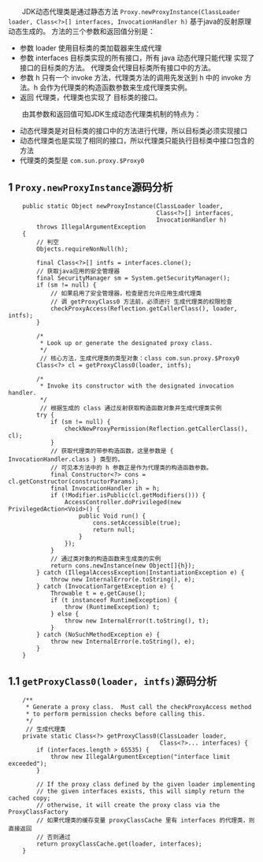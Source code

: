 &emsp;&emsp;JDK动态代理类是通过静态方法 `Proxy.newProxyInstance(ClassLoader loader, Class<?>[] interfaces, InvocationHandler h)` 基于java的反射原理动态生成的。
方法的三个参数和返回值分别是：
- 参数 loader 使用目标类的类加载器来生成代理
- 参数 interfaces 目标类实现的所有接口，所有 java 动态代理只能代理 实现了接口的目标类的方法。 代理类会代理目标类所有接口中的方法。
- 参数 h 只有一个 invoke 方法，代理类方法的调用先发送到 h 中的 invoke 方法。h 会作为代理类的构造函数参数来生成代理类实例。
- 返回 代理类，代理类也实现了 目标类的接口。

&emsp;&emsp;由其参数和返回值可知JDK生成动态代理类机制的特点为：
- 动态代理类是对目标类的接口中的方法进行代理，所以目标类必须实现接口
- 动态代理类也是实现了相同的接口，所以代理类只能执行目标类中接口包含的方法
- 代理类的类型是 `com.sun.proxy.$Proxy0` 

## 1 `Proxy.newProxyInstance`源码分析
```
    public static Object newProxyInstance(ClassLoader loader,
                                          Class<?>[] interfaces,
                                          InvocationHandler h)
        throws IllegalArgumentException
    {
        // 判空
        Objects.requireNonNull(h);

        final Class<?>[] intfs = interfaces.clone();
        // 获取java应用的安全管理器
        final SecurityManager sm = System.getSecurityManager();
        if (sm != null) {
            // 如果启用了安全管理器，检查是否允许应用生成代理类
            // 调 getProxyClass0 方法前，必须进行 生成代理类的权限检查
            checkProxyAccess(Reflection.getCallerClass(), loader, intfs);
        }

        /*
         * Look up or generate the designated proxy class.
         */
         // 核心方法，生成代理类的类型对象：class com.sun.proxy.$Proxy0
        Class<?> cl = getProxyClass0(loader, intfs);

        /*
         * Invoke its constructor with the designated invocation handler.
         */
         // 根据生成的 class 通过反射获取构造函数对象并生成代理类实例
        try {
            if (sm != null) {
                checkNewProxyPermission(Reflection.getCallerClass(), cl);
            }
            // 获取代理类的带参构造函数，这里参数是 { InvocationHandler.class } 类型的，
            // 可见本方法中的 h 参数正是作为代理类的构造函数参数。
            final Constructor<?> cons = cl.getConstructor(constructorParams);
            final InvocationHandler ih = h;
            if (!Modifier.isPublic(cl.getModifiers())) {
                AccessController.doPrivileged(new PrivilegedAction<Void>() {
                    public Void run() {
                        cons.setAccessible(true);
                        return null;
                    }
                });
            }
            // 通过类对象的构造函数来生成类的实例
            return cons.newInstance(new Object[]{h});
        } catch (IllegalAccessException|InstantiationException e) {
            throw new InternalError(e.toString(), e);
        } catch (InvocationTargetException e) {
            Throwable t = e.getCause();
            if (t instanceof RuntimeException) {
                throw (RuntimeException) t;
            } else {
                throw new InternalError(t.toString(), t);
            }
        } catch (NoSuchMethodException e) {
            throw new InternalError(e.toString(), e);
        }
    }
```
## 1.1 `getProxyClass0(loader, intfs)`源码分析
```
    /**
     * Generate a proxy class.  Must call the checkProxyAccess method
     * to perform permission checks before calling this.
     */
     // 生成代理类
    private static Class<?> getProxyClass0(ClassLoader loader,
                                           Class<?>... interfaces) {
        if (interfaces.length > 65535) {
            throw new IllegalArgumentException("interface limit exceeded");
        }

        // If the proxy class defined by the given loader implementing
        // the given interfaces exists, this will simply return the cached copy;
        // otherwise, it will create the proxy class via the ProxyClassFactory
        // 如果代理类的缓存变量 proxyClassCache 里有 interfaces 的代理类，则直接返回
        // 否则通过
        return proxyClassCache.get(loader, interfaces);
    }
```